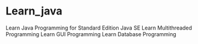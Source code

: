 # Learn_java
Learn Java Programming for Standard Edition Java SE
Learn Multithreaded Programming
Learn GUI Programming
Learn Database Programming
